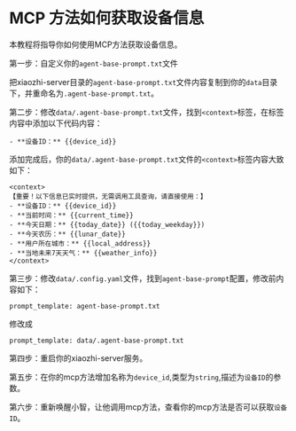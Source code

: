 # MCP 方法如何获取设备信息

本教程将指导你如何使用MCP方法获取设备信息。

第一步：自定义你的`agent-base-prompt.txt`文件

把xiaozhi-server目录的`agent-base-prompt.txt`文件内容复制到你的`data`目录下，并重命名为`.agent-base-prompt.txt`。

第二步：修改`data/.agent-base-prompt.txt`文件，找到`<context>`标签，在标签内容中添加以下代码内容：
```
- **设备ID：** {{device_id}}
```

添加完成后，你的`data/.agent-base-prompt.txt`文件的`<context>`标签内容大致如下：
```
<context>
【重要！以下信息已实时提供，无需调用工具查询，请直接使用：】
- **设备ID：** {{device_id}}
- **当前时间：** {{current_time}}
- **今天日期：** {{today_date}} ({{today_weekday}})
- **今天农历：** {{lunar_date}}
- **用户所在城市：** {{local_address}}
- **当地未来7天天气：** {{weather_info}}
</context>
```

第三步：修改`data/.config.yaml`文件，找到`agent-base-prompt`配置，修改前内容如下：
```
prompt_template: agent-base-prompt.txt
```
修改成
```
prompt_template: data/.agent-base-prompt.txt
```

第四步：重启你的xiaozhi-server服务。

第五步：在你的mcp方法增加名称为`device_id`,类型为`string`,描述为`设备ID`的参数。

第六步：重新唤醒小智，让他调用mcp方法，查看你的mcp方法是否可以获取`设备ID`。

